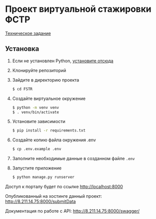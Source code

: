 # Проект виртуальной стажировки ФСТР 
  [Техническое задание](https://github.com/Sa1avatus/FSTRInternship/blob/main/Read.md)
## Установка


1. Если не установлен Python, [установите отсюда](https://www.python.org/downloads/)

2. Клонируйте репозиторий

3. Зайдите  в директорию проекта

   ```bash
   $ cd FSTR
   ```

4. Создайте виртуальное окружение

   ```bash
   $ python -m venv venv
   $ . venv/bin/activate
   ```

5. Установите зависимости

   ```bash
   $ pip install -r requirements.txt
   ```

6. Создайте копию файла окружения .env

   ```bash
   $ cp .env.example .env
   ```

7. Заполните необходимые данные в созданном файле `.env`

8. Запустите приложение

   ```bash
   $ python manage.py runserver 
   ```

Доступ к порталу будет по ссылке [http://localhost:8000](http://localhost:8000)

Опубликованный на хостинге данный проект: http://8.211.14.75:8000/submitData

Документация по работе с API: http://8.211.14.75:8000/swagger/
